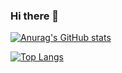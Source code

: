 ### Hi there 👋
<!-- My stats -->
[![Anurag's GitHub stats](https://github-readme-stats.vercel.app/api?username=d0rich&theme=radical)](https://github.com/anuraghazra/github-readme-stats)

<!-- Most used languages -->
[![Top Langs](https://github-readme-stats.vercel.app/api/top-langs/?username=d0rich&theme=radical)](https://github.com/anuraghazra/github-readme-stats)
